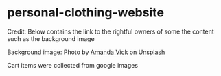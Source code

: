 # personal-clothing-website

Credit:
Below contains the link to the rightful owners of some the content such as the background image 


Background image: Photo by <a href="https://unsplash.com/@amandavickcreative?utm_source=unsplash&utm_medium=referral&utm_content=creditCopyText">Amanda Vick</a> on <a href="https://unsplash.com/@amandavickcreative?utm_source=unsplash&utm_medium=referral&utm_content=creditCopyText">Unsplash</a>

Cart items were collected from google images
